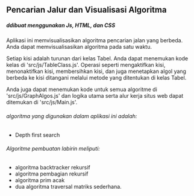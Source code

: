 ## Pencarian Jalur dan Visualisasi Algoritma 
##### ddibuat menggunakan Js, HTML, dan CSS


Aplikasi ini memvisualisasikan algoritma pencarian jalan yang berbeda. Anda dapat memvisualisasikan algoritma pada satu waktu.

Setiap kisi adalah turunan dari kelas Tabel. Anda dapat menemukan kode kelas di 'src/js/TableClass.js'. Operasi seperti mengaktifkan kisi, menonaktifkan kisi, membersihkan kisi, dan juga menetapkan algol yang berbeda ke kisi ditangani melalui metode yang ditentukan di kelas Tabel.

Anda juga dapat menemukan kode untuk semua algoritme di 'src/js/GraphAlgos.js' dan logika utama serta alur kerja situs web dapat ditemukan di 'src/js/Main.js'.


###### algoritma yang digunakan dalam aplikasi ini adalah:
* Depth first search

###### Algoritme pembuatan labirin meliputi:
* algoritma backtracker rekursif
* algoritma pembagian rekursif
* algoritma prim acak
* dua algoritma traversal matriks sederhana.










